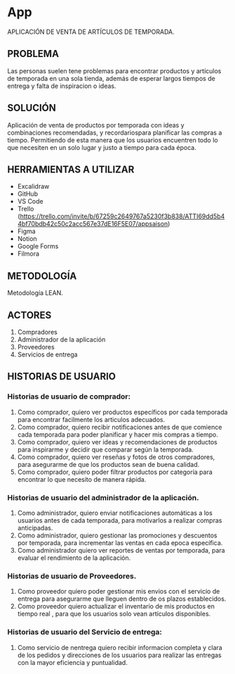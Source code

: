 # App 
  APLICACIÓN DE VENTA DE ARTÍCULOS DE TEMPORADA.

## PROBLEMA
   Las personas suelen tene problemas para encontrar productos y artículos de temporada en una sola tienda, además de esperar largos tiempos de entrega y falta de inspiracion o ideas.

## SOLUCIÓN
   Aplicación de venta de productos por temporada con ideas y combinaciones recomendadas, y recordariospara planificar las compras a tiempo. Permitiendo de esta manera que los usuarios encuentren todo lo que necesiten en un solo lugar y justo a tiempo para cada época. 

## HERRAMIENTAS A UTILIZAR 
   - Excalidraw
   - GitHub
   - VS Code
   - Trello (https://trello.com/invite/b/67259c2649767a5230f3b838/ATTI69dd5b44bf70bdb42c50c2acc567e37dE16F5E07/appsaison)
   - Figma
   - Notion
   - Google Forms
   - Filmora
## METODOLOGÍA
   Metodología LEAN.

## ACTORES 
1. Compradores
2. Administrador de la aplicación
3. Proveedores 
4. Servicios de entrega

## HISTORIAS DE USUARIO
### Historias de usuario de comprador:
1. Como comprador, quiero ver productos específicos por cada temporada para encontrar facilmente los articulos adecuados.
2. Como comprador, quiero recibir notificaciones antes de que comience cada temporada para poder planificar y hacer mis compras a tiempo.
3. Como comprador, quiero ver ideas y recomendaciones de productos para inspirarme y decidir que comparar según la temporada.
4. Como comprador, quiero ver reseñas y fotos de otros compradores, para asegurarme de que los productos sean de buena calidad.
5. Como comprador, quiero poder filtrar productos por categoría para encontrar lo que necesito de manera rápida. 

### Historias de usuario del administrador de la aplicación.
1. Como administrador, quiero enviar notificaciones automáticas a los usuarios antes de cada temporada, para motivarlos a realizar compras anticipadas.
2. Como administrador, quiero gestionar las promociones y descuentos por temporada, para incrementar las ventas en cada epoca específica.
3. Como administrador quiero ver reportes de ventas por temporada, para evaluar el rendimiento de la aplicación.

### Historias de usuario de Proveedores.
1. Como proveedor quiero poder gestionar mis envios con el servicio de entrega para asegurarme que lleguen dentro de os plazos establecidos.
2. Como proveedor quiero actualizar el inventario de mis productos en tiempo real , para que los usuarios solo vean artículos disponibles.

### Historias de usuario del Servicio de entrega:
1. Como servicio de nentrega quiero recibir informacion completa y clara de los pedidos y direcciones de los usuarios para realizar las entregas con la mayor eficiencia y puntualidad.